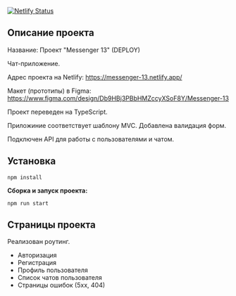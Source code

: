 [![Netlify Status](https://api.netlify.com/api/v1/badges/4eb0601f-664c-4cbb-8c5e-d759e691f9ea/deploy-status)](https://app.netlify.com/projects/messenger-13/deploys)

## Описание проекта

Название: Проект "Messenger 13" (DEPLOY)

Чат-приложение.

Адрес проекта на Netlify: https://messenger-13.netlify.app/

Макет (прототипы) в Figma: https://www.figma.com/design/Db9HBj3PBbHMZccyXSoF8Y/Messenger-13

Проект переведен на TypeScript.

Приложиние соответствует шаблону MVC. Добавлена валидация форм.

Подключен API для работы с пользователями и чатом.

## Установка
```shell
npm install
```
**Cборка и запуск проекта:**
```shell
npm run start
```
## Страницы проекта
Реализован роутинг. 

* Авторизация
* Регистрация
* Профиль пользователя
* Список чатов пользователя
* Страницы ошибок (5хх, 404)
